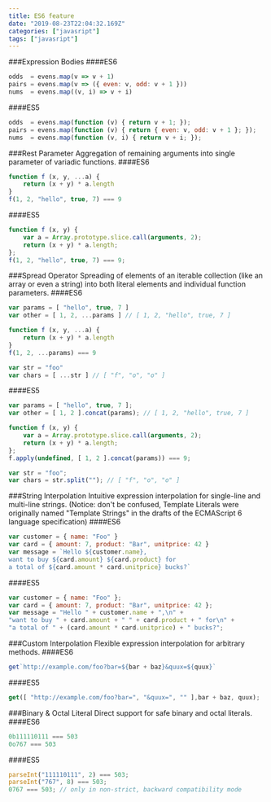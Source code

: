 ```yaml
---
title: ES6 feature
date: "2019-08-23T22:04:32.169Z"
categories: ["javasript"]
tags: ["javasript"]
---
```

###Expression Bodies
####ES6
```javascript
odds  = evens.map(v => v + 1)
pairs = evens.map(v => ({ even: v, odd: v + 1 }))
nums  = evens.map((v, i) => v + i)
```
####ES5
```javascript
odds  = evens.map(function (v) { return v + 1; });
pairs = evens.map(function (v) { return { even: v, odd: v + 1 }; });
nums  = evens.map(function (v, i) { return v + i; });
```
###Rest Parameter
Aggregation of remaining arguments into single parameter of variadic functions.
####ES6
```javascript
function f (x, y, ...a) {
    return (x + y) * a.length
}
f(1, 2, "hello", true, 7) === 9
```
####ES5
```javascript
function f (x, y) {
    var a = Array.prototype.slice.call(arguments, 2);
    return (x + y) * a.length;
};
f(1, 2, "hello", true, 7) === 9;
```
###Spread Operator
Spreading of elements of an iterable collection (like an array or even a string) into both literal elements and individual function parameters.
####ES6
```javascript
var params = [ "hello", true, 7 ]
var other = [ 1, 2, ...params ] // [ 1, 2, "hello", true, 7 ]

function f (x, y, ...a) {
    return (x + y) * a.length
}
f(1, 2, ...params) === 9

var str = "foo"
var chars = [ ...str ] // [ "f", "o", "o" ]
```
####ES5
```javascript
var params = [ "hello", true, 7 ];
var other = [ 1, 2 ].concat(params); // [ 1, 2, "hello", true, 7 ]

function f (x, y) {
    var a = Array.prototype.slice.call(arguments, 2);
    return (x + y) * a.length;
};
f.apply(undefined, [ 1, 2 ].concat(params)) === 9;

var str = "foo";
var chars = str.split(""); // [ "f", "o", "o" ]
```
###String Interpolation
Intuitive expression interpolation for single-line and multi-line strings. (Notice: don't be confused, Template Literals were originally named "Template Strings" in the drafts of the ECMAScript 6 language specification)
####ES6
```javascript
var customer = { name: "Foo" }
var card = { amount: 7, product: "Bar", unitprice: 42 }
var message = `Hello ${customer.name},
want to buy ${card.amount} ${card.product} for
a total of ${card.amount * card.unitprice} bucks?`
```
####ES5
```javascript
var customer = { name: "Foo" };
var card = { amount: 7, product: "Bar", unitprice: 42 };
var message = "Hello " + customer.name + ",\n" +
"want to buy " + card.amount + " " + card.product + " for\n" +
"a total of " + (card.amount * card.unitprice) + " bucks?";
```
###Custom Interpolation
Flexible expression interpolation for arbitrary methods.
####ES6
```javascript
get`http://example.com/foo?bar=${bar + baz}&quux=${quux}`
```
####ES5
```javascript
get([ "http://example.com/foo?bar=", "&quux=", "" ],bar + baz, quux);
```
###Binary & Octal Literal
Direct support for safe binary and octal literals.
####ES6
```javascript
0b111110111 === 503
0o767 === 503
```
####ES5
```javascript
parseInt("111110111", 2) === 503;
parseInt("767", 8) === 503;
0767 === 503; // only in non-strict, backward compatibility mode
```